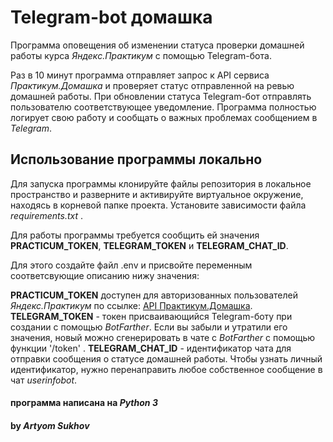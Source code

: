 # Telegram-bot домашка

Программа оповещения об изменении статуса проверки домашней работы курса _Яндекс.Практикум_ с помощью Telegram-бота.

Раз в 10 минут программа отправляет запрос к API сервиса _Практикум.Домашка_ и проверяет статус отправленной на ревью домашней работы.
При обновлении статуса Telegram-бот отправлять пользователю соответствующее уведомление.
Программа полностью логирует свою работу и сообщать о важных проблемах сообщением в _Telegram_.

## Использование программы локально

Для запуска программы клонируйте файлы репозитория в локальное пространство и разверните и активируйте виртуальное окружение, находясь в корневой папке проекта.
Установите зависимости файла _requirements.txt_ .

Для работы программы требуется сообщить ей значения **PRACTICUM_TOKEN**, **TELEGRAM_TOKEN** и **TELEGRAM_CHAT_ID**.

Для этого создайте файл .env и присвойте переменным соответсвующие описанию нижу значения:

**PRACTICUM_TOKEN** доступен для авторизованных пользователей _Яндекс.Практикум_ по ссылке: [API Практикум.Домашка](https://oauth.yandex.ru/authorize?response_type=token&client_id=1d0b9dd4d652455a9eb710d450ff456a).
**TELEGRAM_TOKEN** - токен присваивающийся Telegram-боту при создании с помощью _BotFarther_. Если вы забыли и утратили его значения, новый можно сгенерировать в чате c _BotFarther_ с помощью функции '/token' .
**TELEGRAM_CHAT_ID** - идентификатор чата для отправки сообщения о статусе домашней работы. Чтобы узнать личный идентификатор, нужно перенаправить любое собственное сообщение в чат _userinfobot_.

#### программа написана на _Python 3_
#### by _Artyom Sukhov_
